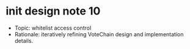 # init design note 10

- Topic: whitelist access control
- Rationale: iteratively refining VoteChain design and implementation details.
